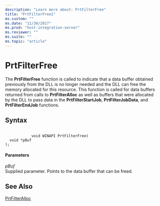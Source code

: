 ```yaml
---
description: "Learn more about: PrtFilterFree"
title: "PrtFilterFree1"
ms.custom: ""
ms.date: "11/30/2017"
ms.prod: "host-integration-server"
ms.reviewer: ""
ms.suite: ""
ms.topic: "article"
---
```

# PrtFilterFree
The **PrtFilterFree** function is called to indicate that a data buffer obtained previously from the DLL is no longer needed and the DLL can free the memory allocated for this resource. This function is called for data buffers returned from calls to **PrtFilterAlloc** as well as buffers that were allocated by the DLL to pass data in the **PrtFilterStartJob**, **PrtFilterJobData**, and **PrtFilterEndJob** functions.  
  
## Syntax  
  
```  
  
            void WINAPI PrtFilterFree(   
  void *pBuf    
);  
```  
  
#### Parameters  
 *pBuf*  
 Supplied parameter. Points to the data buffer that can be freed.  
  
## See Also  
 [PrtFilterAlloc](../core/prtfilteralloc2.md)
